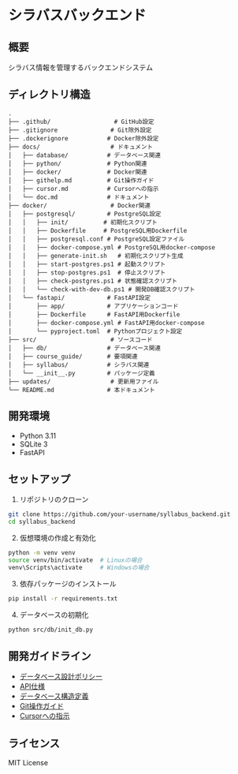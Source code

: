 # シラバスバックエンド

## 概要
シラバス情報を管理するバックエンドシステム

## ディレクトリ構造
```
.
├── .github/                  # GitHub設定
├── .gitignore               # Git除外設定
├── .dockerignore           # Docker除外設定
├── docs/                    # ドキュメント
│   ├── database/           # データベース関連
│   ├── python/             # Python関連
│   ├── docker/             # Docker関連
│   ├── githelp.md          # Git操作ガイド
│   ├── cursor.md           # Cursorへの指示
│   └── doc.md              # ドキュメント
├── docker/                  # Docker関連
│   ├── postgresql/         # PostgreSQL設定
│   │   ├── init/          # 初期化スクリプト
│   │   ├── Dockerfile     # PostgreSQL用Dockerfile
│   │   ├── postgresql.conf # PostgreSQL設定ファイル
│   │   ├── docker-compose.yml # PostgreSQL用docker-compose
│   │   ├── generate-init.sh   # 初期化スクリプト生成
│   │   ├── start-postgres.ps1 # 起動スクリプト
│   │   ├── stop-postgres.ps1  # 停止スクリプト
│   │   ├── check-postgres.ps1 # 状態確認スクリプト
│   │   └── check-with-dev-db.ps1 # 開発DB確認スクリプト
│   └── fastapi/            # FastAPI設定
│       ├── app/            # アプリケーションコード
│       ├── Dockerfile      # FastAPI用Dockerfile
│       ├── docker-compose.yml # FastAPI用docker-compose
│       └── pyproject.toml  # Pythonプロジェクト設定
├── src/                     # ソースコード
│   ├── db/                 # データベース関連
│   ├── course_guide/       # 要項関連
│   ├── syllabus/           # シラバス関連
│   └── __init__.py         # パッケージ定義
├── updates/                 # 更新用ファイル
└── README.md               # 本ドキュメント
```

## 開発環境
- Python 3.11
- SQLite 3
- FastAPI

## セットアップ
1. リポジトリのクローン
```bash
git clone https://github.com/your-username/syllabus_backend.git
cd syllabus_backend
```

2. 仮想環境の作成と有効化
```bash
python -m venv venv
source venv/bin/activate  # Linuxの場合
venv\Scripts\activate     # Windowsの場合
```

3. 依存パッケージのインストール
```bash
pip install -r requirements.txt
```

4. データベースの初期化
```bash
python src/db/init_db.py
```

## 開発ガイドライン
- [データベース設計ポリシー](docs/database/policy.md)
- [API仕様](docs/api/openapi.yaml)
- [データベース構造定義](docs/database/structure.md)
- [Git操作ガイド](docs/githelp.md)
- [Cursorへの指示](docs/cursor.md)

## ライセンス
MIT License

